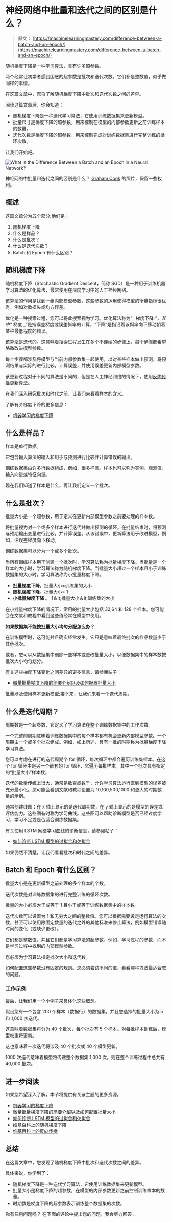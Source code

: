 # 神经网络中批量和迭代之间的区别是什么？

> 原文： [https://machinelearningmastery.com/difference-between-a-batch-and-an-epoch/](https://machinelearningmastery.com/difference-between-a-batch-and-an-epoch/)

随机梯度下降是一种学习算法，具有许多超参数。

两个经常让初学者感到困惑的超参数是批次和迭代次数。它们都是整数值，似乎做同样的事情。

在这篇文章中，您将了解随机梯度下降中批次和迭代次数之间的差异。

阅读这篇文章后，你会知道：

*   随机梯度下降是一种迭代学习算法，它使用训练数据集来更新模型。
*   批量尺寸是梯度下降的超参数，用来控制在模型的内部参数更新之前训练样本的数量。
*   迭代次数是梯度下降的超参数，用来控制完成对训练数据集进行完整训练的循环次数。

让我们开始吧。

![What is the Difference Between a Batch and an Epoch in a Neural Network?](img/1f3275bfb5407176028269720f3a11da.png)

神经网络中批量和迭代之间的区别是什么？
[Graham Cook](https://www.flickr.com/photos/grazza123/9754438586/) 的照片，保留一些权利。

## 概述

这篇文章分为五个部分;他们是：

1.  随机梯度下降
2.  什么是样品？
3.  什么是批次？
4.  什么是迭代次数？
5.  Batch 和 Epoch 有什么区别？

## 随机梯度下降

随机梯度下降（Stochastic Gradient Descent，简称 SGD）是一种用于训练机器学习算法的优化算法，最常使用在深度学习中的人工神经网络。

该算法的作用是找到一组内部模型参数，这些参数的运用使得模型的衡量指标很优秀，例如对数损失或均方误差。

优化是一种搜索过程，您可以将此搜索视为学习。优化算法称为“_ 梯度下降 _”，其中“_ 梯度 _”是指误差梯度或误差斜率的计算，“下降”是指沿着该斜率向下移动朝着某种最低程度的错误。

该算法是迭代的。这意味着搜索过程发生在多个不连续的步骤上，每个步骤都希望略微改进模型参数。

每个步骤都涉及将模型与当前内部参数集一起使用，以对某些样本做出预测，将预测结果与实际的进行比较，计算误差，并使用误差更新内部模型参数。

该更新过程对于不同的算法是不同的，但是在人工神经网络的情况下，使用[反向传播](https://en.wikipedia.org/wiki/Backpropagation)更新算法。

在我们深入研究批次和时代之前，让我们来看看样本的含义。

了解有关梯度下降的更多信息：

*   [机器学习的梯度下降](https://machinelearningmastery.com/gradient-descent-for-machine-learning/)

## 什么是样品？

样本是单行数据。

它包含输入算法的输入和用于与预测进行比较并计算错误的输出。

训练数据集由许多行数据组成，例如，很多样品。样本也可以称为实例，观测值，输入向量或特征向量。

现在我们知道了样本是什么，再让我们定义一个批次。

## 什么是批次？

批量大小是一个超参数，用于定义在更新内部模型参数之前要处理的样本数。

将批量视为对一个或多个样本进行迭代并做出预测的循环。在批量结束时，将预测与预期输出变量进行比较，并计算误差。从该错误中，更新算法用于改进模型，例如，沿误差梯度向下移动。

训练数据集可以分为一个或多个批次。

当所有训练样本用于创建一个批次时，学习算法称为批量梯度下降。当批量是一个样本的大小时，学习算法称为随机梯度下降。当批量大小超过一个样本且小于训练数据集的大小时，学习算法称为小批量梯度下降。

*   **批量梯度下降**。批量大小=训练集的大小
*   **随机梯度下降**。批量大小= 1
*   **小批量梯度下降** 。 1＆lt;批量大小＆lt;训练集的大小

在小批量梯度下降的情况下，常用的批量大小包括 32,64 和 128 个样本。您可能会在文献和教程中看到这些值经常在模型中使用。

**如果数据集不能按批量大小均匀分配怎么办？**

在训练模型时，这可能并且确实经常发生。它只是意味着最终批次的样品数量少于其他批次。

或者，您可以从数据集中删除一些样本或更改批量大小，以便数据集中的样本数按批次大小均匀划分。

有关这些梯度下降变化之间差异的更多信息，请参阅帖子：

*   [微量批量梯度下降的简要介绍以及如何配置批量大小](https://machinelearningmastery.com/gentle-introduction-mini-batch-gradient-descent-configure-batch-size/)

批量涉及使用样本更新模型;接下来，让我们来看一个迭代周期。

## 什么是迭代周期？

周期数是一个超参数，它定义了学习算法在整个训练数据集中的工作次数。

一个完整的周期意味着训练数据集中的每个样本都有机会更新内部模型参数。一个周期由一个或多个批次组成。例如，如上所述，具有一批的时期称为批量梯度下降学习算法。

您可以考虑在进行的迭代周期个 for 循环，每次循环中都会遍历训练集样本。在这个 for 循环中是另一个嵌套的 for 循环，它遍历每批样本，其中一个批次具有指定的“批量大小”样本数。

迭代的数量传统上很大，通常是数百或数千，允许学习算法运行直到模型的误差被充分最小化。您可能会看到文献和教程设置为 10,100,500,1000 和更大的时期数量的示例。

通常创建线图：在 x 轴上显示的是迭代周期数，在 y 轴上显示的是模型的误差或评估能力。这些图有时称为学习曲线。这些图可以帮助诊断模型是否已经过度学习，学习不足或是否适合训练数据集。

有关使用 LSTM 网络学习曲线的诊断信息，请参阅帖子：

*   [如何诊断 LSTM 模型的过拟合和欠拟合](https://machinelearningmastery.com/diagnose-overfitting-underfitting-lstm-models/)

如果仍然不清楚，让我们看看批次和时代之间的差异。

## Batch 和 Epoch 有什么区别？

批量大小是在更新模型之前处理的多个样本的个数。

迭代次数是对训练数据集的进行完整训练的循环次数。

批量的大小必须大于或等于 1 且小于或等于训练数据集中的样本数。

迭代次数可以设置为 1 和无穷大之间的整数值。您可以根据需要设定运行算法的次数，甚至可以使用除固定数量的迭代之外的其他标准来停止算法，例如模型错误随时间的变化（或缺少更改）。

它们都是整数值，并且它们都是学习算法的超参数，例如，学习过程的参数，而不是学习过程中找到的内部模型参数。

您必须为学习算法指定批次大小和迭代数。

如何配置这些参数没有固定的规则。您必须尝试不同的值，看看哪种方法最适合您的问题。

### 工作示例

最后，让我们用一个小例子来具体化这些概念。

假设您有一个包含 200 个样本（数据行）的数据集，并且您选择的批量大小为 5 和 1,000 次迭代。

这意味着数据集将分为 40 个批次，每个批次有 5 个样本。对每批样本训练后，模型权重将更新。

这也意味着一次迭代将涉及 40 个批次或 40 个模型更新。

1000 次迭代意味着模型将传递整个数据集 1,000 次。则在整个训练过程中总共有 40,000 批次。

## 进一步阅读

如果您希望深入了解，本节将提供有关该主题的更多资源。

*   [机器学习的梯度下降](https://machinelearningmastery.com/gradient-descent-for-machine-learning/)
*   [微量批量梯度下降的简要介绍以及如何配置批量大小](https://machinelearningmastery.com/gentle-introduction-mini-batch-gradient-descent-configure-batch-size/)
*   [如何诊断 LSTM 模型的过拟合和欠拟合](https://machinelearningmastery.com/diagnose-overfitting-underfitting-lstm-models/)
*   [维基百科上的随机梯度下降](https://en.wikipedia.org/wiki/Stochastic_gradient_descent)
*   [维基百科上的反向传播](https://en.wikipedia.org/wiki/Backpropagation)

## 总结

在这篇文章中，您发现了随机梯度下降中批次和迭代次数之间的差异。

具体来说，你学到了：

*   随机梯度下降是一种迭代学习算法，它使用训练数据集来更新模型。
*   批量大小是梯度下降的超参数，在模型的内部参数更新之前控制训练样本的数量。
*   时期数是梯度下降的超参数表示训练整个数据集的次数。

你有任何问题吗？
在下面的评论中提出您的问题，我会尽力回答。
